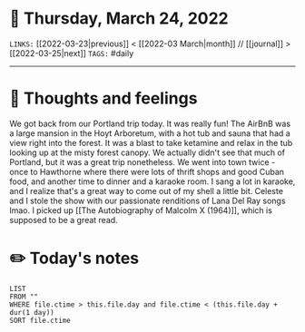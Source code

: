 # 📅 Thursday, March 24, 2022
`LINKS:` [[2022-03-23|previous]] < [[2022-03 March|month]] // [[journal]] > [[2022-03-25|next]] 
`TAGS:` #daily

---
# 💭 Thoughts and feelings
We got back from our Portland trip today. It was really fun! The AirBnB was a large mansion in the Hoyt Arboretum, with a hot tub and sauna that had a view right into the forest. It was a blast to take ketamine and relax in the tub looking up at the misty forest canopy. We actually didn't see that much of Portland, but it was a great trip nonetheless. We went into town twice - once to Hawthorne where there were lots of thrift shops and good Cuban food, and another time to dinner and a karaoke room. I sang a lot in karaoke, and I realize that's a great way to come out of my shell a little bit. Celeste and I stole the show with our passionate renditions of Lana Del Ray songs lmao. I picked up [[The Autobiography of Malcolm X (1964)]], which is supposed to be a great read. 

# ✏️ Today's notes
```dataview
LIST 
FROM ""
WHERE file.ctime > this.file.day and file.ctime < (this.file.day + dur(1 day))
SORT file.ctime
```
